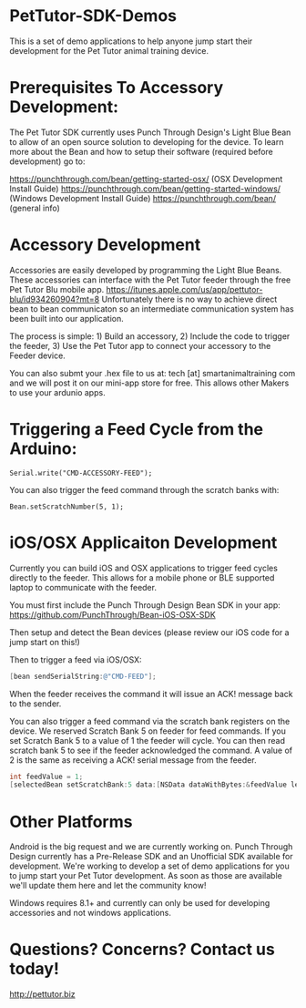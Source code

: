 # PetTutor-SDK-Demos
This is a set of demo applications to help anyone jump start their development for the Pet Tutor animal training device.

# Prerequisites To Accessory Development:
The Pet Tutor SDK currently uses Punch Through Design's Light Blue Bean to allow of an open source solution to developing for the device. To learn more about the Bean and how to setup their software (required before development) go to:

https://punchthrough.com/bean/getting-started-osx/ (OSX Development Install Guide)
https://punchthrough.com/bean/getting-started-windows/ (Windows Development Install Guide)
https://punchthrough.com/bean/ (general info)

# Accessory Development
Accessories are easily developed by programming the Light Blue Beans. These accessories can interface with the Pet Tutor feeder through the free Pet Tutor Blu mobile app. https://itunes.apple.com/us/app/pettutor-blu/id934260904?mt=8 Unfortunately there is no way to achieve direct bean to bean communicaton so an intermediate communication system has been built into our application.

The process is simple: 1) Build an accessory, 2) Include the code to trigger the feeder, 3) Use the Pet Tutor app to connect your accessory to the Feeder device. 

You can also submt your .hex file to us at: tech [at] smartanimaltraining  com and we will post it on our mini-app store for free. This allows other Makers to use your ardunio apps.

# Triggering a Feed Cycle from the Arduino:

```arduino
Serial.write("CMD-ACCESSORY-FEED");
```

You can also trigger the feed command through the scratch banks with:

```arduino
Bean.setScratchNumber(5, 1);
```

# iOS/OSX Applicaiton Development
Currently you can build iOS and OSX applications to trigger feed cycles directly to the feeder. This allows for a mobile phone or BLE supported laptop to communicate with the feeder. 

You must first include the Punch Through Design Bean SDK in your app:
https://github.com/PunchThrough/Bean-iOS-OSX-SDK

Then setup and detect the Bean devices (please review our iOS code for a jump start on this!)

Then to trigger a feed via iOS/OSX:
```objective-c
[bean sendSerialString:@"CMD-FEED"];
```
When the feeder receives the command it will issue an ACK! message back to the sender.


You can also trigger a feed command via the scratch bank registers on the device. We reserved Scratch Bank 5 on feeder for feed commands. If you set Scratch Bank 5 to a value of 1 the feeder will cycle. You can then read scratch bank 5 to see if the feeder acknowledged the command. A value of 2 is the same as receiving a ACK! serial message from the feeder.

```objective-c
int feedValue = 1;
[selectedBean setScratchBank:5 data:[NSData dataWithBytes:&feedValue length:sizeof(feedValue)]];
```

# Other Platforms
Android is the big request and we are currently working on. Punch Through Design currently has a Pre-Release SDK and an Unofficial SDK available for development. We're working to develop a set of demo applications for you to jump start your Pet Tutor development. As soon as those are available we'll update them here and let the community know!

Windows requires 8.1+ and currently can only be used for developing accessories and not windows applications.

# Questions? Concerns? Contact us today!

http://pettutor.biz




